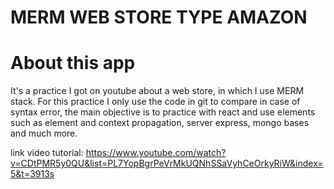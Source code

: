 # MERM WEB STORE TYPE AMAZON

# About this app


It's a practice I got on youtube about a web store, in which I use MERM stack.
For this practice I only use the code in git to compare in case of syntax error, the main objective is to practice with react and use elements such as element and context propagation, server express, mongo bases and much more.

link video tutorial: https://www.youtube.com/watch?v=CDtPMR5y0QU&list=PL7YopBgrPeVrMkUQNhSSaVyhCeOrkyRiW&index=5&t=3913s

